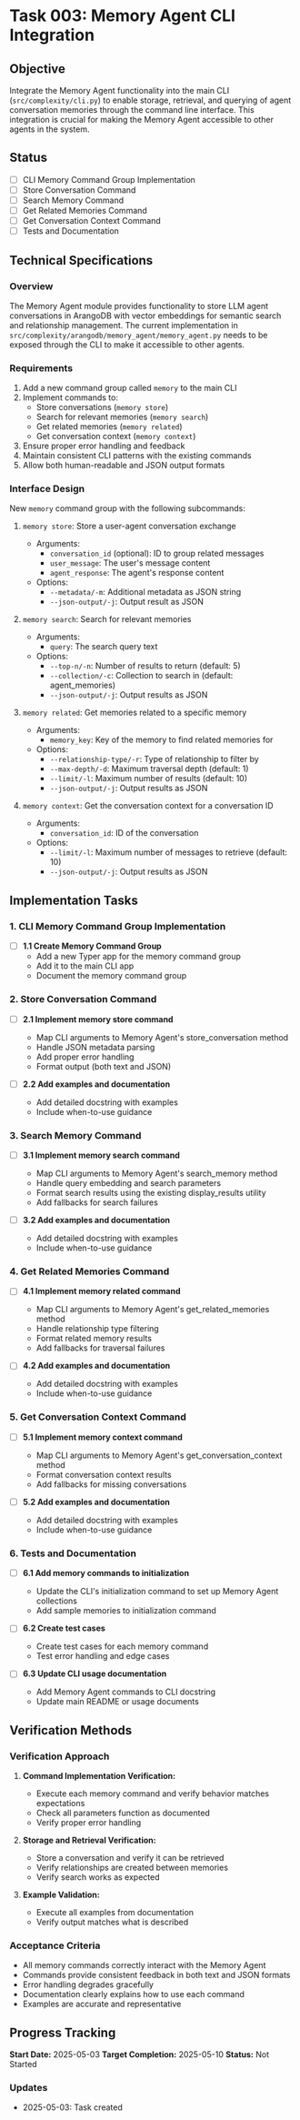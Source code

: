 # Task 003: Memory Agent CLI Integration

## Objective

Integrate the Memory Agent functionality into the main CLI (`src/complexity/cli.py`) to enable storage, retrieval, and querying of agent conversation memories through the command line interface. This integration is crucial for making the Memory Agent accessible to other agents in the system.

## Status

- [ ] CLI Memory Command Group Implementation
- [ ] Store Conversation Command
- [ ] Search Memory Command
- [ ] Get Related Memories Command
- [ ] Get Conversation Context Command
- [ ] Tests and Documentation

## Technical Specifications

### Overview

The Memory Agent module provides functionality to store LLM agent conversations in ArangoDB with vector embeddings for semantic search and relationship management. The current implementation in `src/complexity/arangodb/memory_agent/memory_agent.py` needs to be exposed through the CLI to make it accessible to other agents.

### Requirements

1. Add a new command group called `memory` to the main CLI
2. Implement commands to:
   - Store conversations (`memory store`)
   - Search for relevant memories (`memory search`) 
   - Get related memories (`memory related`)
   - Get conversation context (`memory context`)
3. Ensure proper error handling and feedback
4. Maintain consistent CLI patterns with the existing commands
5. Allow both human-readable and JSON output formats

### Interface Design

New `memory` command group with the following subcommands:

1. `memory store`: Store a user-agent conversation exchange
   - Arguments: 
     - `conversation_id` (optional): ID to group related messages
     - `user_message`: The user's message content  
     - `agent_response`: The agent's response content
   - Options:
     - `--metadata/-m`: Additional metadata as JSON string
     - `--json-output/-j`: Output result as JSON

2. `memory search`: Search for relevant memories
   - Arguments:
     - `query`: The search query text
   - Options:
     - `--top-n/-n`: Number of results to return (default: 5)
     - `--collection/-c`: Collection to search in (default: agent_memories)
     - `--json-output/-j`: Output results as JSON

3. `memory related`: Get memories related to a specific memory
   - Arguments:
     - `memory_key`: Key of the memory to find related memories for
   - Options:
     - `--relationship-type/-r`: Type of relationship to filter by
     - `--max-depth/-d`: Maximum traversal depth (default: 1)
     - `--limit/-l`: Maximum number of results (default: 10)
     - `--json-output/-j`: Output results as JSON

4. `memory context`: Get the conversation context for a conversation ID
   - Arguments:
     - `conversation_id`: ID of the conversation
   - Options:
     - `--limit/-l`: Maximum number of messages to retrieve (default: 10)
     - `--json-output/-j`: Output results as JSON

## Implementation Tasks

### 1. CLI Memory Command Group Implementation

- [ ] **1.1 Create Memory Command Group**
  - Add a new Typer app for the memory command group
  - Add it to the main CLI app
  - Document the memory command group

### 2. Store Conversation Command

- [ ] **2.1 Implement memory store command**
  - Map CLI arguments to Memory Agent's store_conversation method
  - Handle JSON metadata parsing
  - Add proper error handling
  - Format output (both text and JSON)

- [ ] **2.2 Add examples and documentation**
  - Add detailed docstring with examples
  - Include when-to-use guidance

### 3. Search Memory Command

- [ ] **3.1 Implement memory search command**
  - Map CLI arguments to Memory Agent's search_memory method
  - Handle query embedding and search parameters
  - Format search results using the existing display_results utility
  - Add fallbacks for search failures

- [ ] **3.2 Add examples and documentation**
  - Add detailed docstring with examples
  - Include when-to-use guidance

### 4. Get Related Memories Command

- [ ] **4.1 Implement memory related command**
  - Map CLI arguments to Memory Agent's get_related_memories method
  - Handle relationship type filtering
  - Format related memory results
  - Add fallbacks for traversal failures

- [ ] **4.2 Add examples and documentation**
  - Add detailed docstring with examples
  - Include when-to-use guidance

### 5. Get Conversation Context Command

- [ ] **5.1 Implement memory context command**
  - Map CLI arguments to Memory Agent's get_conversation_context method
  - Format conversation context results
  - Add fallbacks for missing conversations

- [ ] **5.2 Add examples and documentation**
  - Add detailed docstring with examples
  - Include when-to-use guidance

### 6. Tests and Documentation

- [ ] **6.1 Add memory commands to initialization**
  - Update the CLI's initialization command to set up Memory Agent collections
  - Add sample memories to initialization command

- [ ] **6.2 Create test cases**
  - Create test cases for each memory command
  - Test error handling and edge cases

- [ ] **6.3 Update CLI usage documentation**
  - Add Memory Agent commands to CLI docstring
  - Update main README or usage documents

## Verification Methods

### Verification Approach

1. **Command Implementation Verification:**
   - Execute each memory command and verify behavior matches expectations
   - Check all parameters function as documented
   - Verify proper error handling

2. **Storage and Retrieval Verification:**
   - Store a conversation and verify it can be retrieved
   - Verify relationships are created between memories
   - Verify search works as expected

3. **Example Validation:**
   - Execute all examples from documentation
   - Verify output matches what is described

### Acceptance Criteria

- All memory commands correctly interact with the Memory Agent
- Commands provide consistent feedback in both text and JSON formats
- Error handling degrades gracefully
- Documentation clearly explains how to use each command
- Examples are accurate and representative

## Progress Tracking

**Start Date:** 2025-05-03
**Target Completion:** 2025-05-10
**Status:** Not Started

### Updates

- 2025-05-03: Task created